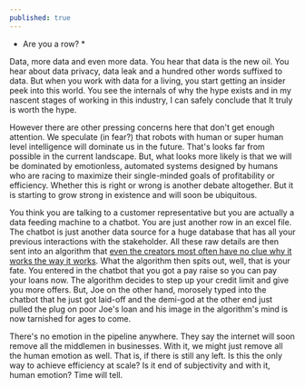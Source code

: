 ```yaml
---
published: true
---
```

* Are you a row? *

Data, more data and even more data. You hear that data is the new oil. You hear about data privacy, data leak and a hundred other words suffixed to data. But when you work with data for a living, you start getting an insider peek into this world. You see the internals of why the hype exists and in my nascent stages of working in this industry, I can safely conclude that It truly is worth the hype.

However there are other pressing concerns here that don't get enough attention. We speculate (in fear?) that robots with human or super human level intelligence will dominate us in the future. That's looks far from possible in the current landscape. But, what looks more likely is that we will be dominated by emotionless, automated systems designed by humans who are racing to maximize their single-minded goals of profitability or efficiency. Whether this is right or wrong is another debate altogether. But it is starting to grow strong in existence and will soon be ubiquitous. 

You think you are talking to a customer representative but you are actually a data feeding machine to a chatbot. You are just another row in an excel file. The chatbot is just another data source for a huge database that has all your previous interactions with the stakeholder. All these raw details are then sent into an algorithm that [even the creators most often have no clue why it works the way it works](https://www.washingtonpost.com/business/2019/11/11/apple-card-algorithm-sparks-gender-bias-allegations-against-goldman-sachs/). What the algorithm then spits out, well, that is your fate. You entered in the chatbot that you got a pay raise so you can pay your loans now. The algorithm decides to step up your credit limit and give you more offers. But, Joe on the other hand, morosely typed into the chatbot that he just got laid-off and the demi-god at the other end just pulled the plug on poor Joe's loan and his image in the algorithm's mind is now tarnished for ages to come.
 
There's no emotion in the pipeline anywhere. They say the internet will soon remove all the middlemen in businesses. With it, we might just remove all the human emotion as well. That is, if there is still any left. Is this the only way to achieve efficiency at scale? Is it end of subjectivity and with it, human emotion? Time will tell.
